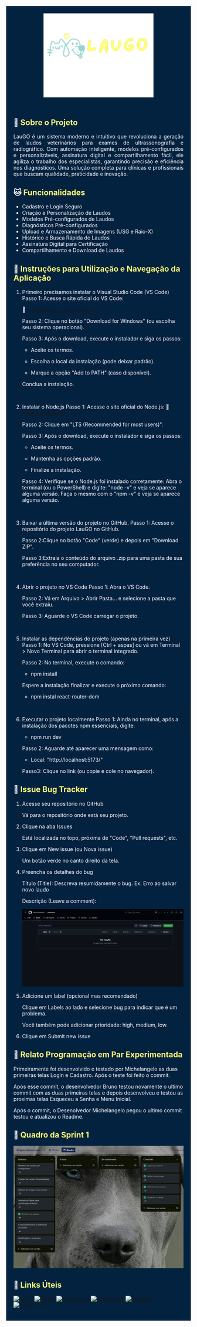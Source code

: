 <div style="background-color: #022240; color: white; padding: 20px 0; border-radius: 0;">
  <div align="center">
    <img src="./assets-imgs/logo-laugo.png" alt="LAUGO" width="300"/>
  </div>
</div>

<div style="background-color: #022240; color: white; padding: 20px; border-radius: 0; margin-top: -16px;">

## 🐶 <span style="color: #FFFD74;">Sobre o Projeto</span>
<p style="text-align: justify;">LauGO é um sistema moderno e intuitivo que revoluciona a geração de laudos veterinários para exames de ultrassonografia e radiográfico. Com automação inteligente, modelos pré-configurados e personalizáveis, assinatura digital e compartilhamento fácil, ele agiliza o trabalho dos especialistas, garantindo precisão e eficiência nos diagnósticos. Uma solução completa para clínicas e profissionais que buscam qualidade, praticidade e inovação.</p>

## 🐱 <span style="color: #FFFD74;">Funcionalidades
- Cadastro e Login Seguro
- Criação e Personalização de Laudos
- Modelos Pré-configurados de Laudos
- Diagnósticos Pré-configurados
- Upload e Armazenamento de Imagens (USG e Raio-X)
- Histórico e Busca Rápida de Laudos
- Assinatura Digital para Certificação
- Compartilhamento e Download de Laudos

## 🐰 <span style="color: #FFFD74;">Instruções para Utilização e Navegação da Aplicação

1. Primeiro precisamos instalar o Visual Studio Code (VS Code)
    Passo 1: Acesse o site oficial do VS Code: 

    🔗 https://code.visualstudio.com

    Passo 2: Clique no botão "Download for Windows" (ou escolha seu sistema operacional).

    Passo 3: Após o download, execute o instalador e siga os passos:

    - Aceite os termos.

    - Escolha o local da instalação (pode deixar padrão).

    - Marque a opção "Add to PATH" (caso disponível).
    
    Conclua a instalação.

<br>

2. Instalar o Node.js
    Passo 1: Acesse o site oficial do Node.js:
    🔗 https://nodejs.org

    Passo 2: Clique em "LTS (Recommended for most users)".

    Passo 3: Após o download, execute o instalador e siga os passos:

    - Aceite os termos.

    - Mantenha as opções padrão.

    - Finalize a instalação.

    Passo 4: Verifique se o Node.js foi instalado corretamente:
    Abra o terminal (ou o PowerShell) e digite: "node -v" e veja se aparece alguma versão. Faça o mesmo com o "npm -v" e veja se aparece alguma versão.

<br>

3. Baixar a última versão do projeto no GitHub.
    Passo 1: Acesse o repositório do projeto LauGO no GitHub.

    Passo 2:Clique no botão "Code" (verde) e depois em "Download ZIP".

    Passo 3:Extraia o conteúdo do arquivo .zip para uma pasta de sua preferência no seu computador.

<br>

4.  Abrir o projeto no VS Code
    Passo 1: Abra o VS Code.

    Passo 2: Vá em Arquivo > Abrir Pasta... e selecione a pasta que você extraiu.

    Passo 3: Aguarde o VS Code carregar o projeto.

<br>

5.  Instalar as dependências do projeto (apenas na primeira vez)
    Passo 1: No VS Code, pressione [Ctrl + aspas] ou vá em Terminal > Novo Terminal para abrir o terminal integrado.

    Passo 2: No terminal, execute o comando:
    - npm install

    Espere a instalação finalizar e execute o próximo comando:
    - npm instal react-router-dom

<br>

6.  Executar o projeto localmente
    Passo 1: Ainda no terminal, após a instalação dos pacotes npm essenciais, digite:
    - npm run dev

    Passo 2: Aguarde até aparecer uma mensagem como:
    - Local: "http://localhost:5173/"

    Passo3: Clique no link (ou copie e cole no navegador).  

## 🐻 <span style="color: #FFFD74;">Issue Bug Tracker

1.  Acesse seu repositório no GitHub

    Vá para o repositório onde está seu projeto.

2.  Clique na aba Issues

    Está localizada no topo, próxima de "Code", "Pull requests", etc.

3.  Clique em New issue (ou Nova issue)

    Um botão verde no canto direito da tela.

4.  Preencha os detalhes do bug

    Título (Title): Descreva resumidamente o bug. Ex: Erro ao salvar novo laudo

    Descrição (Leave a comment):

    <img src="./assets-imgs/issue_tracker.png" alt="issue_tracker">

5.  Adicione um label (opcional mas recomendado)

    Clique em Labels ao lado e selecione bug para indicar que é um problema.

    Você também pode adicionar prioridade: high, medium, low.

6.  Clique em Submit new issue

## 🐼  <span style="color: #FFFD74;">Relato Programação em Par Experimentada

Primeiramente foi desenvolvido e testado por Michelangelo as duas primeiras telas Login e Cadastro. Após o teste foi feito o commit.

Após esse commit, o desenvolvedor Bruno testou novamente o ultimo commit com as duas primeiras telas e depois desenvolveu e testou as proximas telas Esqueceu a Senha e Menu Inicial.

Após o commit, o Desenolvedor Michelangelo pegou o ultimo commit testou e atualizou o Readme.

## 🦊 <span style="color: #FFFD74;">Quadro da Sprint 1

<img src="./assets-imgs/sprint1.png" alt="sprint1">


## 🐹 <span style="color: #FFFD74;">Links Úteis

<p align="left">
  <a href="https://trello.com/b/IUtaF52f/projeto-veterin%C3%A1rio" target="_blank">
    <img src="https://img.shields.io/badge/📋_Trello-0052CC?style=for-the-badge&logo=trello&logoColor=white&labelColor=011a33" alt="Trello">
  </a>
  <a href="https://www.figma.com/proto/minaFnN64nLJ4tbQGkIPlB/Veterinário" target="_blank">
    <img src="https://img.shields.io/badge/🎨_Figma-F24E1E?style=for-the-badge&logo=figma&logoColor=white&labelColor=011a33" alt="Figma">
  </a>
  <a href="https://drive.google.com/drive/folders/1wtBQ6A5JkJ8RtelawPbqpWjJaJh6fk8c?usp=sharing" target="_blank">
    <img src="https://img.shields.io/badge/🎬_Screencast-8A2BE2?style=for-the-badge&logo=video&logoColor=white&labelColor=011a33" alt="Screencast">
  </a>
  <a href="https://drive.google.com/drive/folders/1BTqpoHGNw4Lb7r32aXmO1HxVFtWV3uJ0?usp=sharing" target="_blank">
    <img src="https://img.shields.io/badge/🎬_Screencast WebSite-8A2BE2?style=for-the-badge&logo=video&logoColor=white&labelColor=011a33" alt="Screencast">
  </a>
  <a href="https://miro.com/welcomeonboard/RlJQbWp0emFhQzJ2OXZ0dFVXeHI0VjVraVUyR1NEK0NkNkN1MlFCWkNhVWcyKzhadjhGT3dqZytOMWVIRnF3elE5SGhTd0NuanMycEdmc28vTHJwOUd1cFFvR2pMZFE1aHRXU2laVW52TGVMY2hkZHduaStlMXJ2ZXhYZWxCRFVyVmtkMG5hNDA3dVlncnBvRVB2ZXBnPT0hdjE=?share_link_id=442687372240" target="_blank">
    <img src="https://img.shields.io/badge/📝_Diagrama-FFFD74?style=for-the-badge&logo=video&logoColor=white&labelColor=011a33" alt="Diagrama">
  </a>
  <a href="https://link-para-site.com" target="_blank">
    <img src="https://img.shields.io/badge/🌐_Site_Oficial-4dabf7?style=for-the-badge&labelColor=011a33" alt="Site Oficial">
  </a>
</p>

</div>